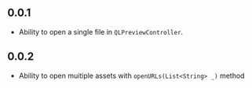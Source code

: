 ## 0.0.1

* Ability to open a single file in `QLPreviewController`.


## 0.0.2

* Ability to open muitiple assets with `openURLs(List<String> _)` method